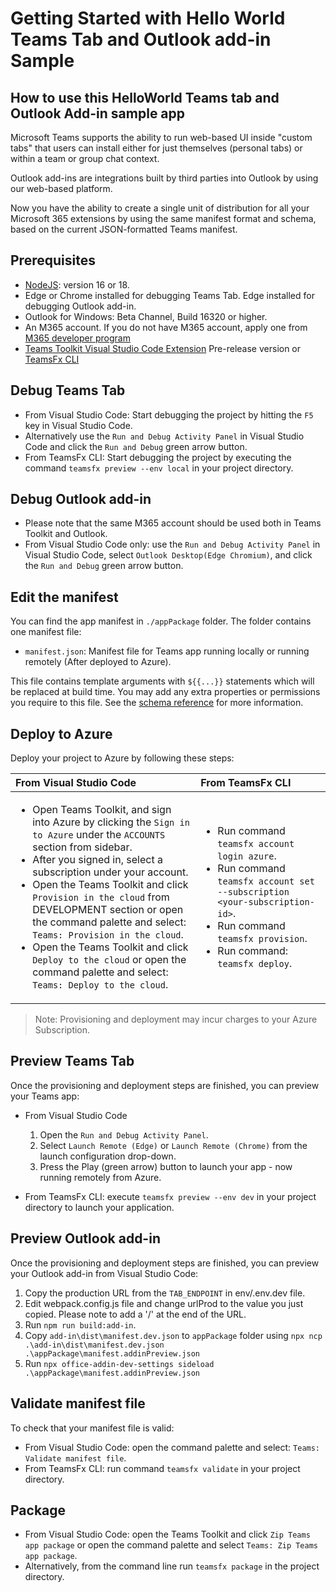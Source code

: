 # Getting Started with Hello World Teams Tab and Outlook add-in Sample

## How to use this HelloWorld Teams tab and Outlook Add-in sample app

Microsoft Teams supports the ability to run web-based UI inside "custom tabs" that users can install either for just themselves (personal tabs) or within a team or group chat context.

Outlook add-ins are integrations built by third parties into Outlook by using our web-based platform.

Now you have the ability to create a single unit of distribution for all your Microsoft 365 extensions by using the same manifest format and schema, based on the current JSON-formatted Teams manifest.

## Prerequisites

- [NodeJS](https://nodejs.org/en/): version 16 or 18.
- Edge or Chrome installed for debugging Teams Tab. Edge installed for debugging Outlook add-in.
- Outlook for Windows: Beta Channel, Build 16320 or higher. 
- An M365 account. If you do not have M365 account, apply one from [M365 developer program](https://developer.microsoft.com/en-us/microsoft-365/dev-program)
- [Teams Toolkit Visual Studio Code Extension](https://aka.ms/teams-toolkit) Pre-release version or [TeamsFx CLI](https://aka.ms/teamsfx-cli)

## Debug Teams Tab

- From Visual Studio Code: Start debugging the project by hitting the `F5` key in Visual Studio Code.
- Alternatively use the `Run and Debug Activity Panel` in Visual Studio Code and click the `Run and Debug` green arrow button.
- From TeamsFx CLI: Start debugging the project by executing the command `teamsfx preview --env local` in your project directory.

## Debug Outlook add-in
- Please note that the same M365 account should be used both in Teams Toolkit and Outlook. 
- From Visual Studio Code only: use the `Run and Debug Activity Panel` in Visual Studio Code, select `Outlook Desktop(Edge Chromium)`, and click the `Run and Debug` green arrow button.

## Edit the manifest

You can find the app manifest in `./appPackage` folder. The folder contains one manifest file:
* `manifest.json`: Manifest file for Teams app running locally or running remotely (After deployed to Azure).

This file contains template arguments with `${{...}}` statements which will be replaced at build time. You may add any extra properties or permissions you require to this file. See the [schema reference](https://docs.microsoft.com/en-us/microsoftteams/platform/resources/schema/manifest-schema) for more information.

## Deploy to Azure

Deploy your project to Azure by following these steps:

| From Visual Studio Code                                                                                                                                                                                                                                                                                                                                                  | From TeamsFx CLI                                                                                                                                                                                                                    |
| :----------------------------------------------------------------------------------------------------------------------------------------------------------------------------------------------------------------------------------------------------------------------------------------------------------------------------------------------------------------------- | :---------------------------------------------------------------------------------------------------------------------------------------------------------------------------------------------------------------------------------- |
| <ul><li>Open Teams Toolkit, and sign into Azure by clicking the `Sign in to Azure` under the `ACCOUNTS` section from sidebar.</li> <li>After you signed in, select a subscription under your account.</li><li>Open the Teams Toolkit and click `Provision in the cloud` from DEVELOPMENT section or open the command palette and select: `Teams: Provision in the cloud`.</li><li>Open the Teams Toolkit and click `Deploy to the cloud` or open the command palette and select: `Teams: Deploy to the cloud`.</li></ul> | <ul> <li>Run command `teamsfx account login azure`.</li> <li>Run command `teamsfx account set --subscription <your-subscription-id>`.</li> <li> Run command `teamsfx provision`.</li> <li>Run command: `teamsfx deploy`. </li></ul> |

> Note: Provisioning and deployment may incur charges to your Azure Subscription.

## Preview Teams Tab

Once the provisioning and deployment steps are finished, you can preview your Teams app:

- From Visual Studio Code

  1. Open the `Run and Debug Activity Panel`.
  1. Select `Launch Remote (Edge)` or `Launch Remote (Chrome)` from the launch configuration drop-down.
  1. Press the Play (green arrow) button to launch your app - now running remotely from Azure.

- From TeamsFx CLI: execute `teamsfx preview --env dev` in your project directory to launch your application.

## Preview Outlook add-in

Once the provisioning and deployment steps are finished, you can preview your Outlook add-in from Visual Studio Code:
1. Copy the production URL from the `TAB_ENDPOINT` in env/.env.dev file.
2. Edit webpack.config.js file and change urlProd to the value you just copied. Please note to add a '/' at the end of the URL.
3. Run `npm run build:add-in`.
4. Copy `add-in\dist\manifest.dev.json` to `appPackage` folder using `npx ncp .\add-in\dist\manifest.dev.json .\appPackage\manifest.addinPreview.json`
5. Run `npx office-addin-dev-settings sideload .\appPackage\manifest.addinPreview.json`

## Validate manifest file

To check that your manifest file is valid:

- From Visual Studio Code: open the command palette and select: `Teams: Validate manifest file`.
- From TeamsFx CLI: run command `teamsfx validate` in your project directory.

## Package

- From Visual Studio Code: open the Teams Toolkit and click `Zip Teams app package` or open the command palette and select `Teams: Zip Teams app package`.
- Alternatively, from the command line run `teamsfx package` in the project directory.
